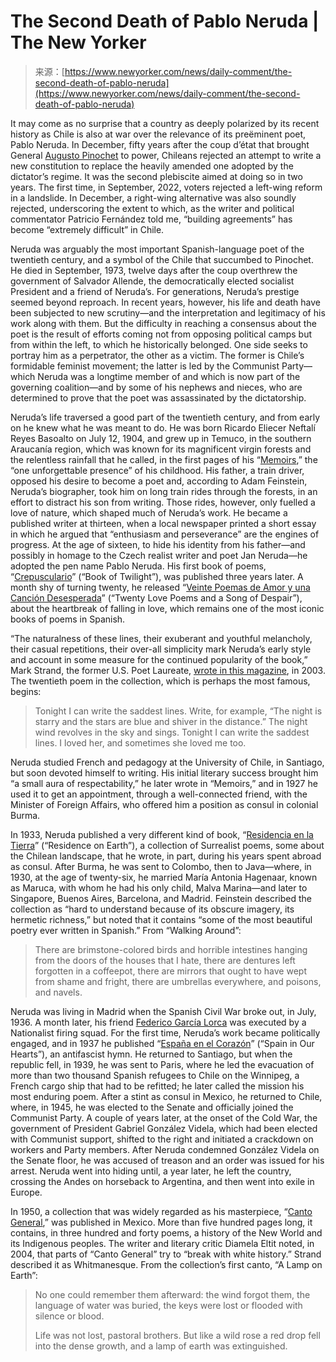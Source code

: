 <!--yml
category: 未分类
date: 2024-05-27 14:48:53
-->

# The Second Death of Pablo Neruda | The New Yorker

> 来源：[https://www.newyorker.com/news/daily-comment/the-second-death-of-pablo-neruda](https://www.newyorker.com/news/daily-comment/the-second-death-of-pablo-neruda)

It may come as no surprise that a country as deeply polarized by its recent history as Chile is also at war over the relevance of its preëminent poet, Pablo Neruda. In December, fifty years after the coup d’état that brought General [Augusto Pinochet](https://www.newyorker.com/magazine/1998/10/19/the-dictator-2) to power, Chileans rejected an attempt to write a new constitution to replace the heavily amended one adopted by the dictator’s regime. It was the second plebiscite aimed at doing so in two years. The first time, in September, 2022, voters rejected a left-wing reform in a landslide. In December, a right-wing alternative was also soundly rejected, underscoring the extent to which, as the writer and political commentator Patricio Fernández told me, “building agreements” has become “extremely difficult” in Chile.

Neruda was arguably the most important Spanish-language poet of the twentieth century, and a symbol of the Chile that succumbed to Pinochet. He died in September, 1973, twelve days after the coup overthrew the government of Salvador Allende, the democratically elected socialist President and a friend of Neruda’s. For generations, Neruda’s prestige seemed beyond reproach. In recent years, however, his life and death have been subjected to new scrutiny—and the interpretation and legitimacy of his work along with them. But the difficulty in reaching a consensus about the poet is the result of efforts coming not from opposing political camps but from within the left, to which he historically belonged. One side seeks to portray him as a perpetrator, the other as a victim. The former is Chile’s formidable feminist movement; the latter is led by the Communist Party—which Neruda was a longtime member of and which is now part of the governing coalition—and by some of his nephews and nieces, who are determined to prove that the poet was assassinated by the dictatorship.

Neruda’s life traversed a good part of the twentieth century, and from early on he knew what he was meant to do. He was born Ricardo Eliecer Neftalí Reyes Basoalto on July 12, 1904, and grew up in Temuco, in the southern Araucanía region, which was known for its magnificent virgin forests and the relentless rainfall that he called, in the first pages of his “[Memoirs](https://www.amazon.com/Memoirs-Pablo-Neruda/dp/0374527539),” the “one unforgettable presence” of his childhood. His father, a train driver, opposed his desire to become a poet and, according to Adam Feinstein, Neruda’s biographer, took him on long train rides through the forests, in an effort to distract his son from writing. Those rides, however, only fuelled a love of nature, which shaped much of Neruda’s work. He became a published writer at thirteen, when a local newspaper printed a short essay in which he argued that “enthusiasm and perseverance” are the engines of progress. At the age of sixteen, to hide his identity from his father—and possibly in homage to the Czech realist writer and poet Jan Neruda—he adopted the pen name Pablo Neruda. His first book of poems, “[Crepusculario](https://www.amazon.com/Book-Twilight-Pablo-Neruda/dp/1556593988)” (“Book of Twilight”), was published three years later. A month shy of turning twenty, he released “[Veinte Poemas de Amor y una Canción Desesperada](https://www.amazon.com/Twenty-Love-Poems-Song-Despair/dp/0811803201)” (“Twenty Love Poems and a Song of Despair”), about the heartbreak of falling in love, which remains one of the most iconic books of poems in Spanish.

“The naturalness of these lines, their exuberant and youthful melancholy, their casual repetitions, their over-all simplicity mark Neruda’s early style and account in some measure for the continued popularity of the book,” Mark Strand, the former U.S. Poet Laureate, [wrote in this magazine](https://www.newyorker.com/magazine/2003/09/08/the-ecstasist), in 2003\. The twentieth poem in the collection, which is perhaps the most famous, begins:

> Tonight I can write the saddest lines.
> Write, for example, “The night is starry and the stars are blue and shiver in the distance.”
> The night wind revolves in the sky and sings.
> Tonight I can write the saddest lines. I loved her, and sometimes she loved me too.

Neruda studied French and pedagogy at the University of Chile, in Santiago, but soon devoted himself to writing. His initial literary success brought him “a small aura of respectability,” he later wrote in “Memoirs,” and in 1927 he used it to get an appointment, through a well-connected friend, with the Minister of Foreign Affairs, who offered him a position as consul in colonial Burma.

In 1933, Neruda published a very different kind of book, “[Residencia en la Tierra](https://www.amazon.com/Residence-Earth-Pablo-Neruda/dp/0811215814)” (“Residence on Earth”), a collection of Surrealist poems, some about the Chilean landscape, that he wrote, in part, during his years spent abroad as consul. After Burma, he was sent to Colombo, then to Java—where, in 1930, at the age of twenty-six, he married María Antonia Hagenaar, known as Maruca, with whom he had his only child, Malva Marina—and later to Singapore, Buenos Aires, Barcelona, and Madrid. Feinstein described the collection as “hard to understand because of its obscure imagery, its hermetic richness,” but noted that it contains “some of the most beautiful poetry ever written in Spanish.” From “Walking Around”:

> There are brimstone-colored birds and horrible intestines
> hanging from the doors of the houses that I hate,
> there are dentures left forgotten in a coffeepot,
> there are mirrors
> that ought to have wept from shame and fright,
> there are umbrellas everywhere, and poisons, and navels.

Neruda was living in Madrid when the Spanish Civil War broke out, in July, 1936\. A month later, his friend [Federico García Lorca](https://www.newyorker.com/magazine/2009/06/22/lorcas-bones) was executed by a Nationalist firing squad. For the first time, Neruda’s work became politically engaged, and in 1937 he published “[España en el Corazón](https://www.amazon.com/Hearts-Espana-corazon-Directions-Bibelots/dp/081121642X)” (“Spain in Our Hearts”), an antifascist hymn. He returned to Santiago, but when the republic fell, in 1939, he was sent to Paris, where he led the evacuation of more than two thousand Spanish refugees to Chile on the Winnipeg, a French cargo ship that had to be refitted; he later called the mission his most enduring poem. After a stint as consul in Mexico, he returned to Chile, where, in 1945, he was elected to the Senate and officially joined the Communist Party. A couple of years later, at the onset of the Cold War, the government of President Gabriel González Videla, which had been elected with Communist support, shifted to the right and initiated a crackdown on workers and Party members. After Neruda condemned González Videla on the Senate floor, he was accused of treason and an order was issued for his arrest. Neruda went into hiding until, a year later, he left the country, crossing the Andes on horseback to Argentina, and then went into exile in Europe.

In 1950, a collection that was widely regarded as his masterpiece, “[Canto General](https://www.amazon.com/Canto-General-Americas-Pablo-Neruda/dp/1936797690),” was published in Mexico. More than five hundred pages long, it contains, in three hundred and forty poems, a history of the New World and its Indigenous peoples. The writer and literary critic Diamela Eltit noted, in 2004, that parts of “Canto General” try to “break with white history.” Strand described it as Whitmanesque. From the collection’s first canto, “A Lamp on Earth”:

> No one could
> remember them afterward: the wind
> forgot them, the language of water
> was buried, the keys were lost
> or flooded with silence or blood.
> 
> Life was not lost, pastoral brothers.
> But like a wild rose
> a red drop fell into the dense growth,
> and a lamp of earth was extinguished.